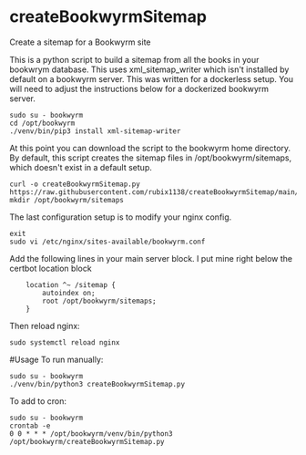 # createBookwyrmSitemap
Create a sitemap for a Bookwyrm site

This is a python script to build a sitemap from all the books in your bookwrym database.  This uses xml_sitemap_writer which isn't installed by default on a bookwyrm server.  This was written for a dockerless setup.  You will need to adjust the instructions below for a dockerized bookwyrm server.
```
sudo su - bookwyrm
cd /opt/bookwyrm
./venv/bin/pip3 install xml-sitemap-writer
```
At this point you can download the script to the bookwyrm home directory.  By default, this script creates the sitemap files in /opt/bookwyrm/sitemaps, which doesn't exist in a default setup.
```
curl -o createBookwyrmSitemap.py https://raw.githubusercontent.com/rubix1138/createBookwyrmSitemap/main/createBookwyrmSitemap.py
mkdir /opt/bookwyrm/sitemaps
```
The last configuration setup is to modify your nginx config.
```
exit
sudo vi /etc/nginx/sites-available/bookwyrm.conf
```
Add the following lines in your main server block.  I put mine right below the certbot location block
```
    location ^~ /sitemap {
        autoindex on;
        root /opt/bookwyrm/sitemaps;
    }
```
Then reload nginx:
```
sudo systemctl reload nginx
```
#Usage
To run manually:
```
sudo su - bookwyrm
./venv/bin/python3 createBookwyrmSitemap.py
```
To add to cron:
```
sudo su - bookwyrm
crontab -e
0 0 * * * /opt/bookwyrm/venv/bin/python3 /opt/bookwyrm/createBookwyrmSitemap.py
````
